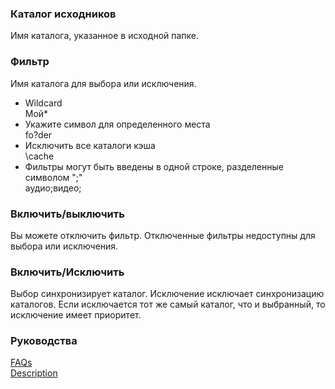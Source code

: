 ### Каталог исходников<br>

Имя каталога, указанное в исходной папке.<br>

### Фильтр<br>
Имя каталога для выбора или исключения.<br>

- Wildcard<br>
Мой*<br>
- Укажите символ для определенного места<br>
fo?der<br>
- Исключить все каталоги кэша<br>
\cache<br>
- Фильтры могут быть введены в одной строке, разделенные символом ";"<br>
аудио;видео;<br>

### Включить/выключить<br>

Вы можете отключить фильтр. Отключенные фильтры недоступны для выбора или исключения.<br>

### Включить/Исключить<br>

Выбор синхронизирует каталог. Исключение исключает синхронизацию каталогов. Если исключается тот же самый каталог, что и выбранный, то исключение имеет приоритет.<br>

### Руководства<br>
[FAQs](https://sentaroh.github.io/Documents/SMBSync3/SMBSync3_FAQ_EN.htm)<br>
[Description](https://sentaroh.github.io/Documents/SMBSync3/SMBSync3_Desc_EN.htm)<br>
